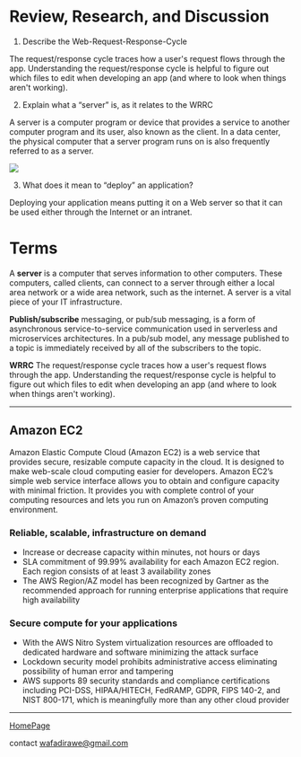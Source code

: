 # Review, Research, and Discussion

1. Describe the Web-Request-Response-Cycle

The request/response cycle traces how a user's request flows through the app. Understanding the request/response cycle is helpful to figure out which files to edit when developing an app (and where to look when things aren't working).


2. Explain what a “server” is, as it relates to the WRRC

A server is a computer program or device that provides a service to another computer program and its user, also known as the client. In a data center, the physical computer that a server program runs on is also frequently referred to as a server.

![](https://www.kindpng.com/picc/m/405-4054536_client-server-model-diagram-hd-png-download.png)


3. What does it mean to “deploy” an application?

Deploying your application means putting it on a Web server so that it can be used either through the Internet or an intranet.


# Terms 

A **server** is a computer that serves information to other computers. These computers, called clients, can connect to a server through either a local area network or a wide area network, such as the internet. A server is a vital piece of your IT infrastructure.

**Publish/subscribe** messaging, or pub/sub messaging, is a form of asynchronous service-to-service communication used in serverless and microservices architectures. In a pub/sub model, any message published to a topic is immediately received by all of the subscribers to the topic.

**WRRC** The request/response cycle traces how a user's request flows through the app. Understanding the request/response cycle is helpful to figure out which files to edit when developing an app (and where to look when things aren't working).

***

## Amazon EC2

Amazon Elastic Compute Cloud (Amazon EC2) is a web service that provides secure, resizable compute capacity in the cloud. It is designed to make web-scale cloud computing easier for developers. Amazon EC2’s simple web service interface allows you to obtain and configure capacity with minimal friction. It provides you with complete control of your computing resources and lets you run on Amazon’s proven computing environment.

### Reliable, scalable, infrastructure on demand

- Increase or decrease capacity within minutes, not hours or days
- SLA commitment of 99.99% availability for each Amazon EC2 region. Each region consists of at least 3 availability zones
- The AWS Region/AZ model has been recognized by Gartner as the recommended approach for running enterprise applications that require high availability

### Secure compute for your applications

- With the AWS Nitro System virtualization resources are offloaded to dedicated hardware and software minimizing the attack surface
- Lockdown security model prohibits administrative access eliminating possibility of human error and tampering
- AWS supports 89 security standards and compliance certifications including PCI-DSS, HIPAA/HITECH, FedRAMP, GDPR, FIPS 140-2, and NIST 800-171, which is meaningfully more than any other cloud provider


*** 


[HomePage](https://wafaankoush99.github.io/Reading-Notes/READMEcode401.html)  


contact wafadirawe@gmail.com
